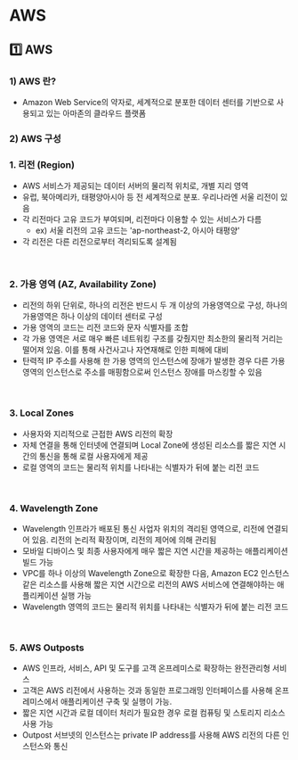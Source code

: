 # AWS

## 1️⃣ AWS

### 1) AWS 란?
- Amazon Web Service의 약자로, 세계적으로 분포한 데이터 센터를 기반으로 사용되고 있는 아마존의 클라우드 플랫폼

### 2) AWS 구성

### 1. 리전 (Region)
- AWS 서비스가 제공되는 데이터 서버의 물리적 위치로, 개별 지리 영역
- 유럽, 북아메리카, 태평양아시아 등 전 세계적으로 분포. 우리나라엔 서울 리전이 있음
- 각 리전마다 고유 코드가 부여되며, 리전마다 이용할 수 있는 서비스가 다름
    - ex) 서울 리전의 고유 코드는 'ap-northeast-2, 아시아 태평양'
- 각 리전은 다른 리전으로부터 격리되도록 설계됨
<br>

### 2. 가용 영역 (AZ, Availability Zone)
- 리전의 하위 단위로, 하나의 리전은 반드시 두 개 이상의 가용영역으로 구성, 하나의 가용영역은 하나 이상의 데이터 센터로 구성
- 가용 영역의 코드는 리전 코드와 문자 식별자를 조합
- 각 가용 영역은 서로 매우 빠른 네트워킹 구조를 갖췄지만 최소한의 물리적 거리는 떨어져 있음. 이를 통해 사건사고나 자연재해로 인한 피해에 대비
- 탄력적 IP 주소를 사용해 한 가용 영역의 인스턴스에 장애가 발생한 경우 다른 가용 영역의 인스턴스로 주소를 매핑함으로써 인스턴스 장애를 마스킹할 수 있음
<br>

### 3. Local Zones
- 사용자와 지리적으로 근접한 AWS 리전의 확장
- 자체 연결을 통해 인터넷에 연결되며 Local Zone에 생성된 리소스를 짧은 지연 시간의 통신을 통해 로컬 사용자에게 제공
- 로컬 영역의 코드는 물리적 위치를 나타내는 식별자가 뒤에 붙는 리전 코드
<br>

### 4. Wavelength Zone
- Wavelength 인프라가 배포된 통신 사업자 위치의 격리된 영역으로, 리전에 연결되어 있음. 리전의 논리적 확장이며, 리전의 제어에 의해 관리됨
- 모바일 디바이스 및 최종 사용자에게 매우 짧은 지연 시간을 제공하는 애플리케이션 빌드 가능
- VPC를 하나 이상의 Wavelength Zone으로 확장한 다음, Amazon EC2 인스턴스같은 리소스를 사용해 짧은 지연 시간으로 리전의 AWS 서비스에 연결해야하는 애플리케이션 실행 가능
- Wavelength 영역의 코드는 물리적 위치를 나타내는 식별자가 뒤에 붙는 리전 코드
<br>

### 5. AWS Outposts
- AWS 인프라, 서비스, API 및 도구를 고객 온프레미스로 확장하는 완전관리형 서비스
- 고객은 AWS 리전에서 사용하는 것과 동일한 프로그래밍 인터페이스를 사용해 온프레미스에서 애플리케이션 구축 및 실행이 가능.
- 짧은 지연 시간과 로컬 데이터 처리가 필요한 경우 로컬 컴퓨팅 및 스토리지 리소스 사용 가능
- Outpost 서브넷의 인스턴스는 private IP address를 사용해 AWS 리전의 다른 인스턴스와 통신